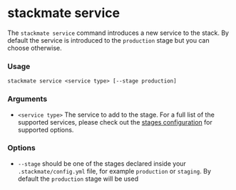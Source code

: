 # stackmate service

The `stackmate service` command introduces a new service to the stack. By default the service is introduced to the `production` stage but you can choose otherwise.

### Usage

```
stackmate service <service type> [--stage production]
```

### Arguments

* `<service type>` The service to add to the stage. For a full list of the supported services, please check out the [stages configuration](../configuration/stages.md) for supported options.

### Options

* `--stage` should be one of the stages declared inside your `.stackmate/config.yml` file, for example `production` or `staging`. By default the `production` stage will be used
